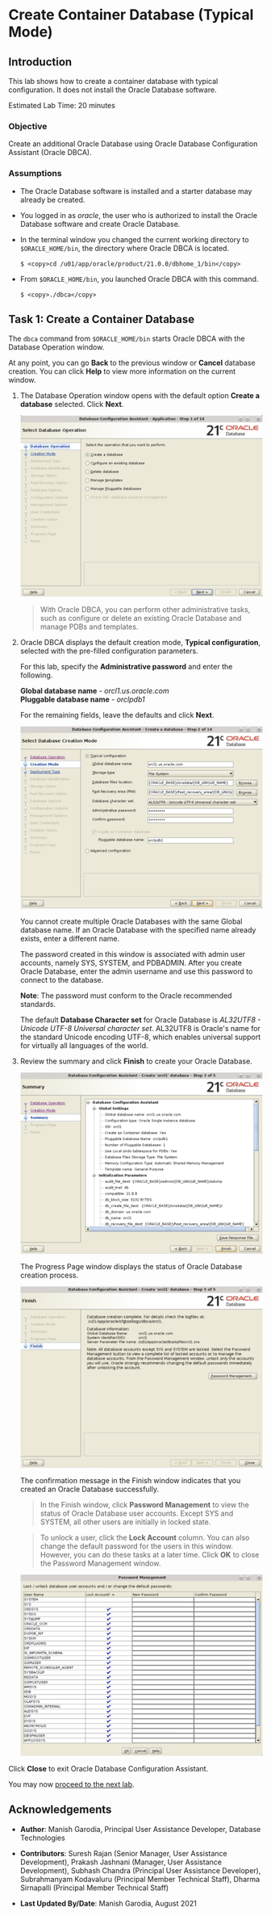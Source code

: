 # Create Container Database (Typical Mode)

## Introduction

This lab shows how to create a container database with typical configuration. It does not install the Oracle Database software.

Estimated Lab Time: 20 minutes

### Objective

Create an additional Oracle Database using Oracle Database Configuration Assistant (Oracle DBCA).

### Assumptions

<!-- 
[](include:assumptions-dbca.md)

Add to manifest:
“include”: {“shortname”: “file_path_from_manifest”}
-->

- The Oracle Database software is installed and a starter database may already be created.

- You logged in as *oracle*, the user who is authorized to install the Oracle Database software and create Oracle Database.  

- In the terminal window you changed the current working directory to `$ORACLE_HOME/bin`, the directory where Oracle DBCA is located.

	```
	$ <copy>cd /u01/app/oracle/product/21.0.0/dbhome_1/bin</copy>
	```

- From `$ORACLE_HOME/bin`, you launched Oracle DBCA with this command.

	```
	$ <copy>./dbca</copy>
	```

## Task 1: Create a Container Database

<!-- 
[](include:run-dbca.md)

Add to manifest:
“include”: {“shortname”: “file_path_from_manifest”}
-->

The `dbca` command from `$ORACLE_HOME/bin` starts Oracle DBCA with the Database Operation window.

<!-- 
[](include:cmd-buttons-dbca.md)

Add to manifest:
“include”: {“shortname”: “file_path_from_manifest”}
-->

At any point, you can go **Back** to the previous window or **Cancel** database creation. You can click **Help** to view more information on the current window.

1. The Database Operation window opens with the default option **Create a database** selected. Click **Next**.

    ![img-Create Database](../common/common-images/dbca21c-common-001-createdb.png)

	<!-- 
	[](include:dbca-admin.md)

	Add to manifest:
	“include”: {“shortname”: “file_path_from_manifest”}
	-->
	
	> With Oracle DBCA, you can perform other administrative tasks, such as configure or delete an existing Oracle Database and manage PDBs and templates. 

2. Oracle DBCA displays the default creation mode, **Typical configuration**, selected with the pre-filled configuration parameters.  

	For this lab, specify the **Administrative password** and enter the following.  

	**Global database name** - *orcl1.us.oracle.com*  
	**Pluggable database name** - *orclpdb1*  

	For the remaining fields, leave the defaults and click **Next**.

   ![img-Typical Configuration](images/dbca21c-typical-002-typmode.png)

	You cannot create multiple Oracle Databases with the same Global database name. If an Oracle Database with the specified name already exists, enter a different name.  
	
	<!-- 
	[](include:admin-pwd.md)

	Add to manifest:
	“include”: {“shortname”: “file_path_from_manifest”}
	-->

	The password created in this window is associated with admin user accounts, namely SYS, SYSTEM, and PDBADMIN. After you create Oracle Database, enter the admin username and use this password to connect to the database. 
	
	**Note**: The password must conform to the Oracle recommended standards.

	The default **Database Character set** for Oracle Database is *AL32UTF8 - Unicode UTF-8 Universal character set*. AL32UTF8 is Oracle's name for the standard Unicode encoding UTF-8, which enables universal support for virtually all languages of the world. 

3. Review the summary and click **Finish** to create your Oracle Database.

   ![img-Summary](images/dbca21c-typical-003-summary.png)

	The Progress Page window displays the status of Oracle Database creation process.

   ![img-Create Finish](images/dbca21c-typical-005-finish.png)

	The confirmation message in the Finish window indicates that you created an Oracle Database successfully. 
	
	<!-- 
	[](include:pwd-mgmt.md)

	Add to manifest:
	“include”: {“shortname”: “file_path_from_manifest”}
	-->

	> In the Finish window, click **Password Management** to view the status of Oracle Database user accounts. Except SYS and SYSTEM, all other users are initially in locked state.  

	> To unlock a user, click the **Lock Account** column. You can also change the default password for the users in this window. However, you can do these tasks at a later time. Click **OK** to close the Password Management window.
  
    ![img-Password Management](../common/common-images/dbca21c-common-002-pwd-mgmt.png)

Click **Close** to exit Oracle Database Configuration Assistant.

You may now [proceed to the next lab](#next).

## Acknowledgements

<!-- 
[](include:acknowledgements.md)

Add to manifest:
“include”: {“shortname”: “file_path_from_manifest”}
-->

- **Author**: Manish Garodia, Principal User Assistance Developer, Database Technologies

- **Contributors**: Suresh Rajan (Senior Manager, User Assistance Development), Prakash Jashnani (Manager, User Assistance Development), Subhash Chandra (Principal User Assistance Developer), Subrahmanyam Kodavaluru (Principal Member Technical Staff), Dharma Sirnapalli (Principal Member Technical Staff)

- **Last Updated By/Date**: Manish Garodia, August 2021

